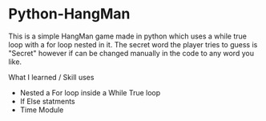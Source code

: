 # Python-HangMan
This is a simple HangMan game made in python which uses a while true loop with a for loop nested in it.  The secret word the player tries to guess is "Secret"  however if can be changed manually in the code to any word you like. 


What I learned / Skill uses
- Nested a For loop inside a While True loop
- If Else statments
- Time Module
